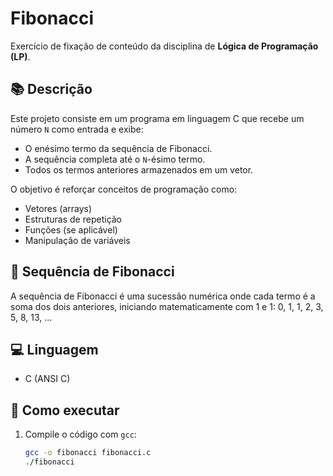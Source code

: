 # Fibonacci

Exercício de fixação de conteúdo da disciplina de **Lógica de Programação (LP)**.

## 📚 Descrição

Este projeto consiste em um programa em linguagem C que recebe um número `N` como entrada e exibe:

- O enésimo termo da sequência de Fibonacci.
- A sequência completa até o `N`-ésimo termo.
- Todos os termos anteriores armazenados em um vetor.

O objetivo é reforçar conceitos de programação como:
- Vetores (arrays)
- Estruturas de repetição
- Funções (se aplicável)
- Manipulação de variáveis

## 🧮 Sequência de Fibonacci

A sequência de Fibonacci é uma sucessão numérica onde cada termo é a soma dos dois anteriores, iniciando matematicamente com 1 e 1: 0, 1, 1, 2, 3, 5, 8, 13, ...


## 💻 Linguagem

- C (ANSI C)

## 🚀 Como executar

1. Compile o código com `gcc`:
   ```bash
   gcc -o fibonacci fibonacci.c
   ./fibonacci
